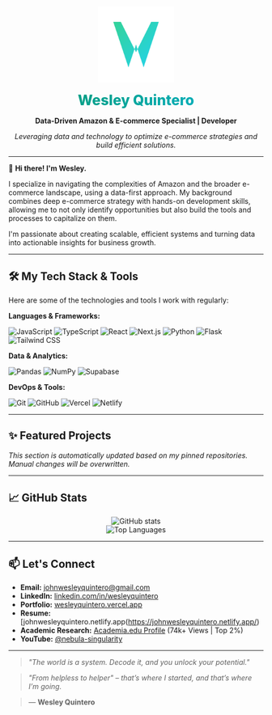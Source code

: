 <div align="center">
  <img src="public/logo.svg" alt="Logo" width="150" />
  <h1 style="background: linear-gradient(135deg, #059669 0%, #06b6d4 100%); -webkit-background-clip: text; -webkit-text-fill-color: transparent; margin: 15px 0; font-family: 'Inter', sans-serif; font-weight: 800;">
    Wesley Quintero
  </h1>
  <p><strong>Data-Driven Amazon & E-commerce Specialist | Developer</strong></p>
  <p><em>Leveraging data and technology to optimize e-commerce strategies and build efficient solutions.</em></p>
</div>

---

👋 **Hi there! I'm Wesley.**

I specialize in navigating the complexities of Amazon and the broader e-commerce landscape, using a data-first approach. My background combines deep e-commerce strategy with hands-on development skills, allowing me to not only identify opportunities but also build the tools and processes to capitalize on them.

I'm passionate about creating scalable, efficient systems and turning data into actionable insights for business growth.

---

## 🛠️ My Tech Stack & Tools

Here are some of the technologies and tools I work with regularly:

**Languages & Frameworks:**
<p>
  <img src="https://img.shields.io/badge/JavaScript-F7DF1E?style=for-the-badge&logo=javascript&logoColor=black" alt="JavaScript"/>
  <img src="https://img.shields.io/badge/TypeScript-3178C6?style=for-the-badge&logo=typescript&logoColor=white" alt="TypeScript"/>
  <img src="https://img.shields.io/badge/React-61DAFB?style=for-the-badge&logo=react&logoColor=black" alt="React"/>
  <img src="https://img.shields.io/badge/Next.js-000000?style=for-the-badge&logo=next.js&logoColor=white" alt="Next.js"/>
  <img src="https://img.shields.io/badge/Python-3776AB?style=for-the-badge&logo=python&logoColor=white" alt="Python"/>
  <img src="https://img.shields.io/badge/Flask-000000?style=for-the-badge&logo=flask&logoColor=white" alt="Flask"/>
  <img src="https://img.shields.io/badge/Tailwind_CSS-06B6D4?style=for-the-badge&logo=tailwindcss&logoColor=white" alt="Tailwind CSS"/>
</p>

**Data & Analytics:**
<p>
  <img src="https://img.shields.io/badge/Pandas-150458?style=for-the-badge&logo=pandas&logoColor=white" alt="Pandas"/>
  <img src="https://img.shields.io/badge/NumPy-013243?style=for-the-badge&logo=numpy&logoColor=white" alt="NumPy"/>
  <img src="https://img.shields.io/badge/Supabase-3ECF8E?style=for-the-badge&logo=supabase&logoColor=white" alt="Supabase"/>
</p>

**DevOps & Tools:**
<p>
  <img src="https://img.shields.io/badge/Git-F05032?style=for-the-badge&logo=git&logoColor=white" alt="Git"/>
  <img src="https://img.shields.io/badge/GitHub-181717?style=for-the-badge&logo=github&logoColor=white" alt="GitHub"/>
  <img src="https://img.shields.io/badge/Vercel-000000?style=for-the-badge&logo=vercel&logoColor=white" alt="Vercel"/>
  <img src="https://img.shields.io/badge/Netlify-00C7B7?style=for-the-badge&logo=netlify&logoColor=white" alt="Netlify"/>
</p>

---

## ✨ Featured Projects

<!-- START_PROJECT_LIST -->
*This section is automatically updated based on my pinned repositories. Manual changes will be overwritten.*
<!-- END_PROJECT_LIST -->

---

## 📈 GitHub Stats

<p align="center">
  <img src="https://github-readme-stats.vercel.app/api?username=johnwesleyquintero&show_icons=true&theme=radical&rank_icon=github" alt="GitHub stats"/>
  <br/>
  <img src="https://github-readme-stats.vercel.app/api/top-langs/?username=johnwesleyquintero&layout=compact&theme=radical" alt="Top Languages"/>
</p>

---

## 📫 Let's Connect

*   **Email:** [johnwesleyquintero@gmail.com](mailto:johnwesleyquintero@gmail.com)
*   **LinkedIn:** [linkedin.com/in/wesleyquintero](https://www.linkedin.com/in/wesleyquintero/)
*   **Portfolio:** [wesleyquintero.vercel.app](https://wesleyquintero.vercel.app/)
*   **Resume:** [johnwesleyquintero.netlify.app(https://johnwesleyquintero.netlify.app/)
*   **Academic Research:** [Academia.edu Profile](https://usep.academia.edu/JohnWesleyQuintero) (74k+ Views | Top 2%)
*   **YouTube:** [@nebula-singularity](https://www.youtube.com/@nebula-singularity)

---

> _"The world is a system. Decode it, and you unlock your potential."_

> _"From helpless to helper" – that’s where I started, and that’s where I’m going._

> — **Wesley Quintero**
